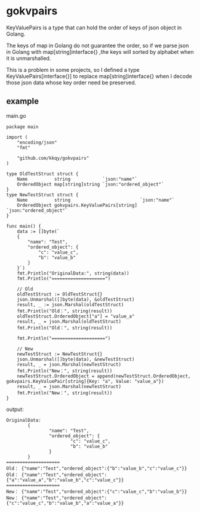 # gokvpairs

KeyValuePairs is a type that can hold the order of keys of json object in Golang.

The keys of map in Golang do not guarantee the order, so if we parse json in Golang with map[string]interface{} ,the keys will sorted by alphabet when it is unmarshalled.

This is a problem in some projects, so I defined a type KeyValuePairs[interface{}] to replace map[string]interface{} when I decode those json data whose key order need be preserved.

## example
main.go
```
package main

import (
	"encoding/json"
	"fmt"

	"github.com/kkqy/gokvpairs"
)

type OldTestStruct struct {
	Name          string            `json:"name"`
	OrderedObject map[string]string `json:"ordered_object"`
}
type NewTestStruct struct {
	Name          string                          `json:"name"`
	OrderedObject gokvpairs.KeyValuePairs[string] `json:"ordered_object"`
}

func main() {
	data := []byte(`
	{
		"name": "Test",
		"ordered_object": {
			"c": "value_c",
			"b": "value_b"
		}
	}`)
	fmt.Println("OriginalData:", string(data))
	fmt.Println("====================")

	// Old
	oldTestStruct := OldTestStruct{}
	json.Unmarshal([]byte(data), &oldTestStruct)
	result, _ := json.Marshal(oldTestStruct)
	fmt.Println("Old：", string(result))
	oldTestStruct.OrderedObject["a"] = "value_a"
	result, _ = json.Marshal(oldTestStruct)
	fmt.Println("Old：", string(result))

	fmt.Println("====================")

	// New
	newTestStruct := NewTestStruct{}
	json.Unmarshal([]byte(data), &newTestStruct)
	result, _ = json.Marshal(newTestStruct)
	fmt.Println("New：", string(result))
	newTestStruct.OrderedObject = append(newTestStruct.OrderedObject, gokvpairs.KeyValuePair[string]{Key: "a", Value: "value_a"})
	result, _ = json.Marshal(newTestStruct)
	fmt.Println("New：", string(result))
}
```
output:
```
OriginalData: 
        {
                "name": "Test",
                "ordered_object": {
                        "c": "value_c",
                        "b": "value_b"
                }
        }
====================
Old： {"name":"Test","ordered_object":{"b":"value_b","c":"value_c"}}
Old： {"name":"Test","ordered_object":{"a":"value_a","b":"value_b","c":"value_c"}}
====================
New： {"name":"Test","ordered_object":{"c":"value_c","b":"value_b"}}
New： {"name":"Test","ordered_object":{"c":"value_c","b":"value_b","a":"value_a"}}
```
